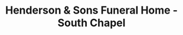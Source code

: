 ---
title: "Henderson & Sons Funeral Home - South Chapel"
url: /lindale/henderson-und-sons-funeral-home-south-chapel/
shop: Bestattungen
---